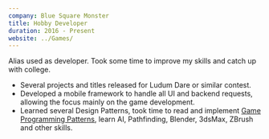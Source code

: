 ```yaml
---
company: Blue Square Monster
title: Hobby Developer
duration: 2016 - Present
website: ../Games/
---
```

Alias used as developer. Took some time to improve my skills and catch up with college.
- Several projects and titles released for Ludum Dare or similar contest.
- Developed a mobile framework to handle all UI and backend requests, allowing the focus mainly on the game development.
- Learned several Design Patterns, took time to read and implement [Game Programming Patterns](http://gameprogrammingpatterns.com/), learn AI, Pathfinding, Blender, 3dsMax, ZBrush and other skills.